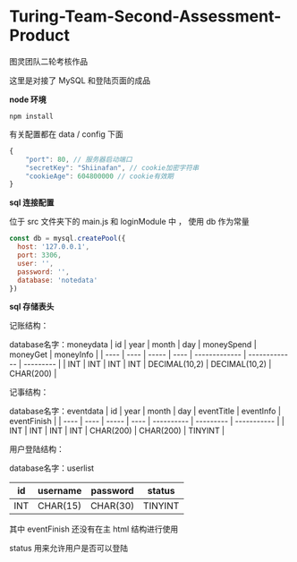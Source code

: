 # Turing-Team-Second-Assessment-Product
图灵团队二轮考核作品

这里是对接了 MySQL 和登陆页面的成品

**node 环境**

```
npm install
```

有关配置都在 data / config 下面

```js
{
    "port": 80, // 服务器启动端口
    "secretKey": "Shiinafan", // cookie加密字符串
    "cookieAge": 604800000 // cookie有效期
}
```

**sql 连接配置**

位于 src 文件夹下的 main.js 和 loginModule 中 ， 使用 db 作为常量

```js
const db = mysql.createPool({
  host: '127.0.0.1',
  port: 3306,
  user: '',
  password: '',
  database: 'notedata'
})
```

**sql 存储表头**

记账结构：

database名字：moneydata
| id   | year | month | day  | moneySpend    | moneyGet      | moneyInfo |
| ---- | ---- | ----- | ---- | ------------- | ------------- | --------- |
| INT  | INT  | INT   | INT  | DECIMAL(10,2) | DECIMAL(10,2) | CHAR(200) |

记事结构：

database名字：eventdata
| id   | year | month | day  | eventTitle | eventInfo | eventFinish |
| ---- | ---- | ----- | ---- | ---------- | --------- | ----------- |
| INT  | INT  | INT   | INT  | CHAR(200)  | CHAR(200) | TINYINT     |

用户登陆结构：

database名字：userlist

| id   | username | password | status  |
| ---- | -------- | -------- | ------- |
| INT  | CHAR(15) | CHAR(30) | TINYINT |

其中 eventFinish 还没有在主 html 结构进行使用

status 用来允许用户是否可以登陆
